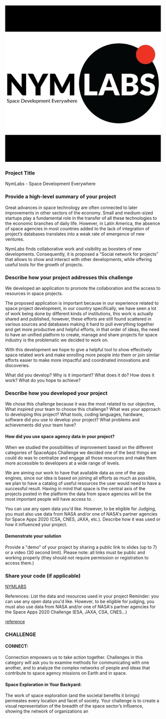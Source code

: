 ![](https://github.com/damendozam/NYMLABS/blob/main/Images/logo.jpg)
### Project Title

NymLabs - Space Development Everywhere

### Provide a high-level summary of your project 

Great advances in space technology are often connected to later improvements in other sectors of the economy. Small and medium-sized startups play a fundamental role in the transfer of all these technologies to the economic branches of daily life. However, in Latin America, the absence of space agencies in most countries added to the lack of integration of project’s databases translates into a weak rate of emergence of new ventures.

NymLabs finds collaborative work and visibility as boosters of new developments. Consequently, it is proposed a “Social network for projects” that allows to show and interact with other developments, while offering useful tools for the growth of projects.


### Describe how your project addresses this challenge 

We developed an application to promote the collaboration and the access to resources in space projects. 

The proposed application is important because in our experience related to space project development, in our country specifically, we have seen a lot of work being done by different kinds of institutions, this work is actually shared and published, however, these efforts are still found scattered in various sources and databases making it hard to pull everything together and get more productive and helpful efforts, in that order of ideas, the need to have an unified platform to create, manage and share projects for space industry is the problematic we decided to work on. 

With this development we hope to give a helpful tool to show effectively space related work and make enrolling more people into them or join similar efforts easier to make more impactful and coordinated innovations and discoveries. 

What did you develop? Why is it important? What does it do? How does it work? What do you hope to achieve?

### Describe how you developed your project

We chose this challenge because it was the most related to our objective, 
What inspired your team to choose this challenge? What was your approach to developing this project? What tools, coding languages, hardware, software did you use to develop your project? What problems and achievements did your team have?

#### How did you use space agency data in your project?

When we studied the possibilities of improvement based on the different categories of SpaceApps Challenge we decided one of the best things we could do was to centralize and engage all those resources and make them more accessible to developers at a wide range of levels. 

We are aiming our work to have that available data as one of the app engines, since our idea is based on joining all efforts as much as possible, we plan to have a catalog of useful resources the user would need to have a successful result. Having in mind that space is the central axis of the projects posted in the platform the data from space agencies will be the most important people will have access to. . 

You can use any open data you'd like. However, to be eligible for Judging, you must also use data from NASA and/or one of NASA's partner agencies for Space Apps 2020 (CSA, CNES, JAXA, etc.). Describe how it was used or how it influenced your project.

#### Demonstrate your solution
Provide a "demo" of your project by sharing a public link to slides (up to 7) or a video (30 second limit). Please note: all links must be public and working properly (they should not require permission or registration to access them.)

### Share your code (if applicable)
[NYMLABS](http://https://github.com/damendozam/NYMLABS "NYMLABS")

References: List the data and resources used in your project
Reminder: you can use any open data you'd like. However, to be eligible for judging, you must also use data from NASA and/or one of NASA's partner agencies for the Space Apps 2020 Challenge (ESA, JAXA, CSA, CNES...)

[reference](http://https://www.iafastro.org/membership/all-members/?&member_category=Space%20Agency%20and%20Office&contact_country=&search= "reference")

### CHALLENGE 
#### CONNECT:
Connection empowers us to take action together. Challenges in this category will ask you to examine methods for communicating with one another, and to analyze the complex networks of people and ideas that contribute to space agency missions on Earth and in space.

#### Space Exploration in Your Backyard:

The work of space exploration (and the societal benefits it brings) permeates every location and facet of society. Your challenge is to create a visual representation of the breadth of the space sector’s influence, showing the network of organizations an
